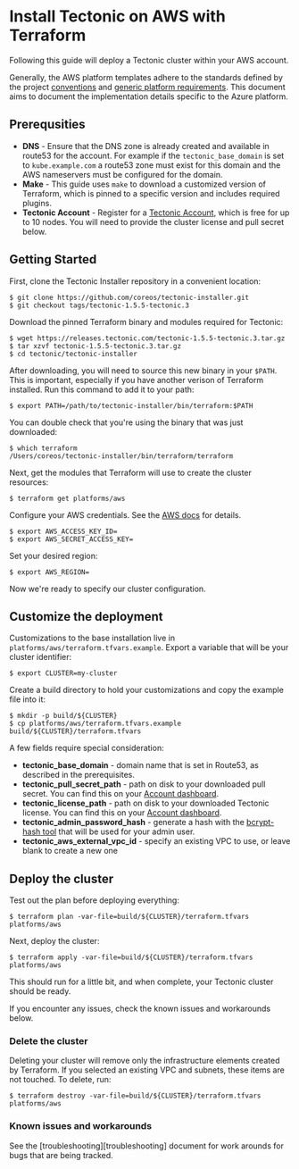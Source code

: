 # Install Tectonic on AWS with Terraform

Following this guide will deploy a Tectonic cluster within your AWS account.

Generally, the AWS platform templates adhere to the standards defined by the project [conventions][conventions] and [generic platform requirements][generic]. This document aims to document the implementation details specific to the Azure platform.

## Prerequsities

 - **DNS** - Ensure that the DNS zone is already created and available in route53 for the account. For example if the `tectonic_base_domain` is set to `kube.example.com` a route53 zone must exist for this domain and the AWS nameservers must be configured for the domain.
 - **Make** - This guide uses `make` to download a customized version of Terraform, which is pinned to a specific version and includes required plugins.
 - **Tectonic Account** - Register for a [Tectonic Account][register], which is free for up to 10 nodes. You will need to provide the cluster license and pull secret below.

## Getting Started

First, clone the Tectonic Installer repository in a convenient location:

```
$ git clone https://github.com/coreos/tectonic-installer.git
$ git checkout tags/tectonic-1.5.5-tectonic.3
```

Download the pinned Terraform binary and modules required for Tectonic:

```
$ wget https://releases.tectonic.com/tectonic-1.5.5-tectonic.3.tar.gz
$ tar xzvf tectonic-1.5.5-tectonic.3.tar.gz
$ cd tectonic/tectonic-installer
```

After downloading, you will need to source this new binary in your `$PATH`. This is important, especially if you have another verison of Terraform installed. Run this command to add it to your path:

```
$ export PATH=/path/to/tectonic-installer/bin/terraform:$PATH
```

You can double check that you're using the binary that was just downloaded:

```
$ which terraform
/Users/coreos/tectonic-installer/bin/terraform/terraform
```

Next, get the modules that Terraform will use to create the cluster resources:

```
$ terraform get platforms/aws
```

Configure your AWS credentials. See the [AWS docs][env] for details.

```
$ export AWS_ACCESS_KEY_ID=
$ export AWS_SECRET_ACCESS_KEY=
```

Set your desired region:

```
$ export AWS_REGION=
```

Now we're ready to specify our cluster configuration.

## Customize the deployment

Customizations to the base installation live in `platforms/aws/terraform.tfvars.example`. Export a variable that will be your cluster identifier:

```
$ export CLUSTER=my-cluster
```

Create a build directory to hold your customizations and copy the example file into it:

```
$ mkdir -p build/${CLUSTER}
$ cp platforms/aws/terraform.tfvars.example build/${CLUSTER}/terraform.tfvars
```

A few fields require special consideration:

 - **tectonic_base_domain** - domain name that is set in Route53, as described in the prerequisites.
 - **tectonic_pull_secret_path** - path on disk to your downloaded pull secret. You can find this on your [Account dashboard][account].
 - **tectonic_license_path** - path on disk to your downloaded Tectonic license. You can find this on your [Account dashboard][account].
 - **tectonic_admin_password_hash** - generate a hash with the [bcrypt-hash tool][bcrypt] that will be used for your admin user.
 - **tectonic_aws_external_vpc_id** - specify an existing VPC to use, or leave blank to create a new one

## Deploy the cluster

Test out the plan before deploying everything:

```
$ terraform plan -var-file=build/${CLUSTER}/terraform.tfvars platforms/aws
```

Next, deploy the cluster:

```
$ terraform apply -var-file=build/${CLUSTER}/terraform.tfvars platforms/aws
```

This should run for a little bit, and when complete, your Tectonic cluster should be ready.

If you encounter any issues, check the known issues and workarounds below.

### Delete the cluster

Deleting your cluster will remove only the infrastructure elements created by Terraform. If you selected an existing VPC and subnets, these items are not touched. To delete, run:

```
$ terraform destroy -var-file=build/${CLUSTER}/terraform.tfvars platforms/aws
```

### Known issues and workarounds

See the [troubleshooting][troubleshooting] document for work arounds for bugs that are being tracked.

[conventions]: ../conventions.md
[generic]: ../generic-platform.md
[env]: http://docs.aws.amazon.com/cli/latest/userguide/cli-chap-getting-started.html#cli-environment
[register]: https://account.tectonic.com/signup/summary/tectonic-2016-12
[account]: https://account.tectonic.com
[bcrypt]: https://github.com/coreos/bcrypt-tool/releases/tag/v1.0.0
